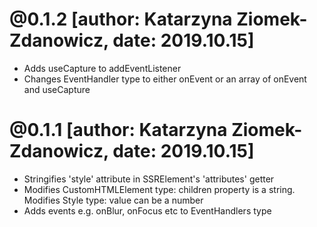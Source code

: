 # @0.1.2 [author: Katarzyna Ziomek-Zdanowicz, date: 2019.10.15]
* Adds useCapture to addEventListener
* Changes EventHandler type to either onEvent or an array of onEvent and useCapture

# @0.1.1 [author: Katarzyna Ziomek-Zdanowicz, date: 2019.10.15]
* Stringifies 'style' attribute in SSRElement's 'attributes' getter
* Modifies CustomHTMLElement type: children property is a string. Modifies Style type: value can be a number
* Adds events e.g. onBlur, onFocus etc to EventHandlers type
